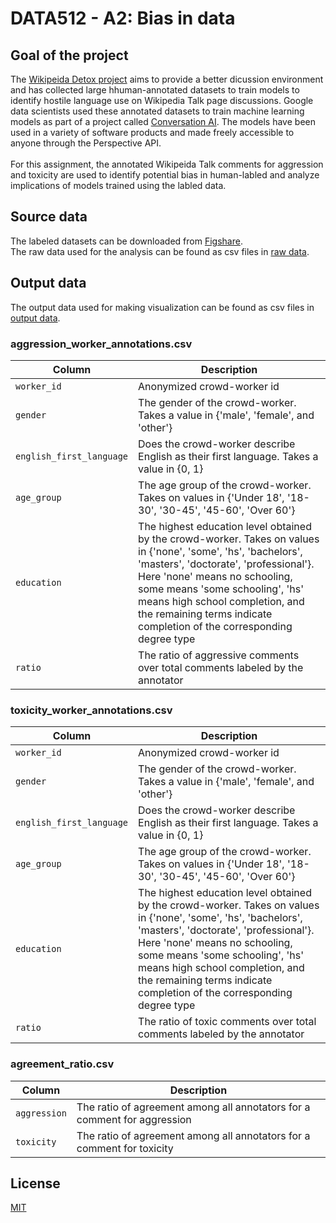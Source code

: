 # DATA512 - A2: Bias in data

## Goal of the project
The [Wikipeida Detox project](https://meta.wikimedia.org/wiki/Research:Detox) aims to provide a better dicussion environment and has collected large hhuman-annotated 
datasets to train models to identify hostile language use on Wikipedia Talk page discussions. Google data scientists used these annotated datasets to train machine learning models as part of a project called [Conversation AI](https://github.com/conversationai/perspectiveapi). The models have been used in a variety of software products and made freely accessible to anyone through the Perspective API. 
<br>
<br>
For this assignment, the annotated Wikipeida Talk comments for aggression and toxicity are used to identify potential bias in human-labled and analyze implications of models trained using the labled data.

## Source data
The labeled datasets can be downloaded from [Figshare](https://figshare.com/projects/Wikipedia_Talk/16731).
<br>
The raw data used for the analysis can be found as csv files in [raw data](https://github.com/ruiany/data-512/tree/main/data-512-a2/raw_data).

## Output data
The output data used for making visualization can be found as csv files in [output data](https://github.com/ruiany/data-512/tree/main/data-512-a2/output_data).
### aggression_worker_annotations.csv
| Column | Description |
|--------|-------------|
| `worker_id`   | Anonymized crowd-worker id |
| `gender`  | The gender of the crowd-worker. Takes a value in {'male', 'female', and 'other'} |
| `english_first_language`   | Does the crowd-worker describe English as their first language. Takes a value in {0, 1} |
| `age_group`  | The age group of the crowd-worker. Takes on values in {'Under 18', '18-30', '30-45', '45-60', 'Over 60'} |
| `education`   | The highest education level obtained by the crowd-worker. Takes on values in {'none', 'some', 'hs', 'bachelors', 'masters', 'doctorate', 'professional'}. Here 'none' means no schooling, some means 'some schooling', 'hs' means high school completion, and the remaining terms indicate completion of the corresponding degree type |
| `ratio`  | The ratio of aggressive comments over total comments labeled by the annotator |

### toxicity_worker_annotations.csv
| Column | Description |
|--------|-------------|
| `worker_id`   | Anonymized crowd-worker id |
| `gender`  | The gender of the crowd-worker. Takes a value in {'male', 'female', and 'other'} |
| `english_first_language`   | Does the crowd-worker describe English as their first language. Takes a value in {0, 1} |
| `age_group`  | The age group of the crowd-worker. Takes on values in {'Under 18', '18-30', '30-45', '45-60', 'Over 60'} |
| `education`   | The highest education level obtained by the crowd-worker. Takes on values in {'none', 'some', 'hs', 'bachelors', 'masters', 'doctorate', 'professional'}. Here 'none' means no schooling, some means 'some schooling', 'hs' means high school completion, and the remaining terms indicate completion of the corresponding degree type |
| `ratio`  | The ratio of toxic comments over total comments labeled by the annotator |

### agreement_ratio.csv
| Column | Description |
|--------|-------------|
| `aggression`   | The ratio of agreement among all annotators for a comment for aggression |
| `toxicity`  | The ratio of agreement among all annotators for a comment for toxicity |


## License
[MIT](https://choosealicense.com/licenses/mit/)

